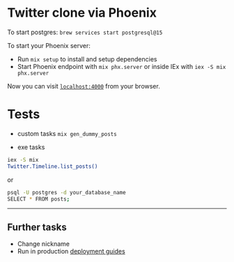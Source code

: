 # Twitter clone via Phoenix

To start postgres: `brew services start postgresql@15`

To start your Phoenix server:

  * Run `mix setup` to install and setup dependencies
  * Start Phoenix endpoint with `mix phx.server` or inside IEx with `iex -S mix phx.server`

Now you can visit [`localhost:4000`](http://localhost:4000) from your browser.

# Tests

- custom tasks
`mix gen_dummy_posts`

- exe tasks
```zsh
iex -S mix
Twitter.Timeline.list_posts()
```
or
```zsh
psql -U postgres -d your_database_name
SELECT * FROM posts;
```

---
## Further tasks
- Change nickname
- Run in production [deployment guides](https://hexdocs.pm/phoenix/deployment.html)